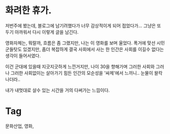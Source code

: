 화려한 휴가.
==========

저번주에 봤는데, 블로그에 남기려했다가 너무 감상적이게 되어 접었다가... 그냥은 또 두기 아까워서 다시 이렇게 글을 남긴다.

영화자체는, 뭐랄까, 흐름은 좀 그랬지만, 나는 이 영화를 보며 울었다. 폭거에 맞선 시민군들탓도 있겠지만, 좀더 복잡하게 결국 사회에서 사는 한 인간은 사회를 이길수 없다는 생각이 들어서였다.

이건 군대에 있을때 지긋지긋하게 느낀거지만, 나이 30을 향해가며 그러한 사회와 그러나 그러한 사회없이는 살아가기 힘든 인간의 모순성을 '싸제'에서 느끼니.. 눈물이 왈칵 나더라..

내가 내멋대로 살수 있는 시간을 거의 다써가는 느낌이다.

Tag
====
문화산업, 영화,